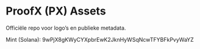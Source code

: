 # ProofX (PX) Assets
Officiële repo voor logo’s en publieke metadata.

Mint (Solana): 9wPjX8gKWyCYXpbrEwK2JknHyWSqNcwTFYBFkPvyWaYZ
